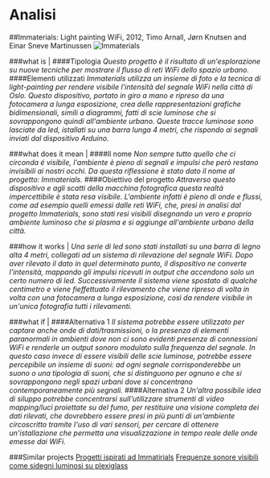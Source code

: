 # Analisi

##Immaterials: Light painting WiFi, 2012, Timo Arnall, Jørn Knutsen and Einar Sneve Martinussen
![Immaterials](http://www.elasticspace.com/wp-content/uploads/2012/05/Immaterials-Wifi.jpg)

###what is |
####Tipologia 
*Questo progetto è il risultato di un'esplorazione su nuove tecniche per mostrare il flusso di reti WiFi dello spazio urbano.*
####Elementi utilizzati
*Immaterials  utilizza un insieme di foto e la tecnica di light-painting per rendere visibile l'intensità del segnale WiFi nella città di Oslo. Questo dispositivo, portato in giro a mano e ripreso da una fotocamera a lunga esposizione, crea delle rappresentazioni grafiche bidimensionali, simili a diagrammi, fatti di scie luminose che si sovrappongono quindi all'ambiente urbano. Queste tracce luminose sono lasciate da led, istallati su una barra lunga 4 metri, che rispondo ai segnali inviati dal dispositivo Arduino.*

###what does it mean | 
####Il nome
*Non sempre tutto quello che ci circonda é visibile, l'ambiente è pieno di segnali e impulsi che però restano invisibili ai nostri occhi. Da questa riflessione è stato dato il nome al progetto: Immaterials.* 
####Obiettivo del progetto
*Attraverso questo dispositivo e agli scatti della macchina fotografica questa realtà impercettibile è stata resa visibile. L'ambiente infatti è pieno di onde e flussi, come ad esempio quelli emessi dalle reti WiFi, che, presi in analisi dal progetto Immaterials, sono stati resi visibili disegnando un vero e proprio ambiente luminoso che si plasma e si aggiunge all'ambiente urbano della città.* 

###how it works | 
*Una serie di led sono stati installati su una barra di legno alta 4 metri, collegati ad un sistema di rilevazione del segnale WiFi. Dopo aver rilevato il dato in quel determinato punto, il dispositivo ne converte l'intensità, mappando gli impulsi ricevuti in output che accendono solo un certo numero di led. Successivamente il sistema viene spostato di qualche centimetro e viene fieffettuato il rilevamento che viene ripreso di volta in volta con una fotocamera a lunga esposizione, così da rendere visibile in un'unica fotografia tutti i rilevamenti.* 

###what if |
####Alternativa 1
*Il sistema potrebbe essere utilizzato per captare anche onde di dati/trasmissioni, o la presenza di elementi paranormali in ambienti dove non ci sono evidenti presenze di connessioni WiFi e renderle un output sonoro modulato sulla frequenza del segnale. In questo caso invece di essere visibili delle scie luminose, potrebbe essere percepibile un insieme di suoni: ad ogni segnale corrisponderebbe un suono o una tipologia di suoni, che si distinguono per ognuno e che si sovrappongono negli spazi urbani dove si concentrano contemporaneamente più segnali.*
####Alternativa 2
*Un'altra possibile idea di siluppo potrebbe concentrarsi sull'utilizzare strumenti di video mapping/luci proiettate su del fumo, per restituire una visione completa dei dati rilevati, che dovrebbero essere presi in più punti di un'ambiente circoscritto tramite l'uso di vari sensori, per cercare di ottenere un'istallazione che permetta una visualizzazione in tempo reale delle onde emesse dai WiFi.*

###Similar projects 
[Progetti ispirati ad Immatirials](http://designresearch.no/news/projects-inspired-immaterials-light-painting-wifi)
[Frequenze sonore visibili come sidegni luminosi su plexiglass](http://romaeuropa.net/digitalife-2015/frequencies-light-quanta/)

